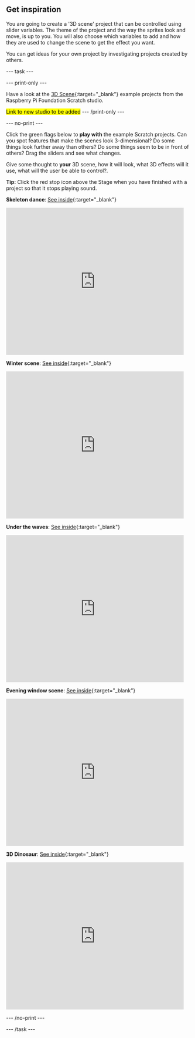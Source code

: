 ## Get inspiration

You are going to create a '3D scene' project that can be controlled using slider variables. The theme of the project and the way the sprites look and move, is up to you. You will also choose which variables to add and how they are used to change the scene to get the effect you want. 

You can get ideas for your own project by investigating projects created by others.

--- task ---

--- print-only ---

Have a look at the [3D Scene](https://scratch.mit.edu/studios/27756161){:target="_blank"} example projects from the Raspberry Pi Foundation Scratch studio.

<mark>Link to new studio to be added</mark>
--- /print-only ---

--- no-print ---

Click the green flags below to **play with** the example Scratch projects. Can you spot features that make the scenes look 3-dimensional? Do some things look further away than others? Do some things seem to be in front of others? Drag the sliders and see what changes. 

Give some thought to **your** 3D scene, how it will look, what 3D effects will it use, what will the user be able to control?.

**Tip:** Click the red stop icon above the Stage when you have finished with a project so that it stops playing sound. 

**Skeleton dance**: [See inside](https://scratch.mit.edu/projects/449737128/editor){:target="_blank"}

<div class="scratch-preview">
  <iframe allowtransparency="true" width="485" height="402" src="https://scratch.mit.edu/projects/embed/449737128/?autostart=false" frameborder="0"></iframe>
</div>

**Winter scene**: [See inside](https://scratch.mit.edu/projects/447121911/editor){:target="_blank"}

<div class="scratch-preview">
  <iframe src="https://scratch.mit.edu/projects/447121911/embed" allowtransparency="true" width="485" height="402" frameborder="0" scrolling="no" allowfullscreen></iframe>
</div>

**Under the waves**: [See inside](https://scratch.mit.edu/projects/447874869/editor){:target="_blank"}

<div class="scratch-preview">
  <iframe allowtransparency="true" width="485" height="402" src="https://scratch.mit.edu/projects/embed/447874869/?autostart=false" frameborder="0"></iframe>
</div>

**Evening window scene**: [See inside](https://scratch.mit.edu/projects/437510050/editor){:target="_blank"}

<div class="scratch-preview">
  <iframe allowtransparency="true" width="485" height="402" src="https://scratch.mit.edu/projects/embed/437510050/?autostart=false" frameborder="0"></iframe>
</div>

**3D Dinosaur**: [See inside](https://scratch.mit.edu/projects/445737025/editor){:target="_blank"}

<div class="scratch-preview">
  <iframe allowtransparency="true" width="485" height="402" src="https://scratch.mit.edu/projects/embed/445737025/?autostart=false" frameborder="0"></iframe>
</div>

--- /no-print ---

--- /task ---
